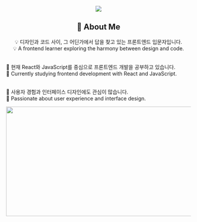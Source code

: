 <p align="center">
  <img src="https://capsule-render.vercel.app/api?type=waving&color=auto&height=200&section=header&text=Design+Meets+Code&fontSize=40&animation=fadeIn" />
</p>

<h2 align="center">👋 About Me</h2>

<p align="center">
💡 디자인과 코드 사이, 그 어딘가에서 답을 찾고 있는 프론트엔드 입문자입니다.<br>
💡 A frontend learner exploring the harmony between design and code.<br><br>

🌱 현재 React와 JavaScript를 중심으로 프론트엔드 개발을 공부하고 있습니다.<br>
🌱 Currently studying frontend development with React and JavaScript.<br><br>

🎨 사용자 경험과 인터페이스 디자인에도 관심이 많습니다.<br>
🎨 Passionate about user experience and interface design.
</p>


<p align="center">
  <a href="https://www.gitanimals.org/en_US?utm_medium=image&utm_source=ElviaChoi&utm_content=farm">
    <img
      src="https://render.gitanimals.org/farms/ElviaChoi"
      width="600"
      height="300"
    />
  </a>
</p>
